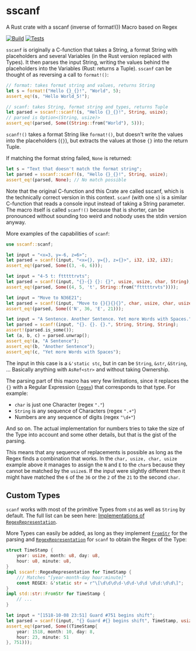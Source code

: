 # sscanf

A Rust crate with a sscanf (inverse of format!()) Macro based on Regex

[![Build](https://github.com/mich101mich/sscanf/actions/workflows/build.yml/badge.svg)](https://github.com/mich101mich/sscanf/actions/workflows/build.yml)
[![Tests](https://github.com/mich101mich/sscanf/actions/workflows/test.yml/badge.svg)](https://github.com/mich101mich/sscanf/actions/workflows/test.yml)

`sscanf` is originally a C-function that takes a String, a format String with placeholders and several
Variables (in the Rust version replaced with Types). It then parses the input String, writing
the values behind the placeholders into the Variables (Rust: returns a Tuple). `sscanf` can be
thought of as reversing a call to `format!()`:
```rust
// format: takes format string and values, returns String
let s = format!("Hello {}_{}!", "World", 5);
assert_eq!(s, "Hello World_5!");

// scanf: takes String, format string and types, returns Tuple
let parsed = sscanf::scanf!(s, "Hello {}_{}!", String, usize);
// parsed is Option<(String, usize)>
assert_eq!(parsed, Some((String::from("World"), 5)));
```
`scanf!()` takes a format String like `format!()`, but doesn't write
the values into the placeholders (`{}`), but extracts the values at those `{}` into the return Tuple.

If matching the format string failed, `None` is returned:
```rust
let s = "Text that doesn't match the format string";
let parsed = sscanf::scanf!(s, "Hello {}_{}!", String, usize);
assert_eq!(parsed, None); // No match possible
```

Note that the original C-function and this Crate are called sscanf, which is the technically
correct version in this context. `scanf` (with one `s`) is a similar C-function that reads a
console input instead of taking a String parameter. The macro itself is called `scanf!()` because
that is shorter, can be pronounced without sounding too weird and nobody uses the stdin version
anyway.

More examples of the capabilities of `scanf`:
```rust
use sscanf::scanf;

let input = "<x=3, y=-6, z=6>";
let parsed = scanf!(input, "<x={}, y={}, z={}>", i32, i32, i32);
assert_eq!(parsed, Some((3, -6, 6)));

let input = "4-5 t: ftttttrvts";
let parsed = scanf!(input, "{}-{} {}: {}", usize, usize, char, String);
assert_eq!(parsed, Some((4, 5, 't', String::from("ftttttrvts"))));

let input = "Move to N36E21";
let parsed = scanf!(input, "Move to {}{}{}{}", char, usize, char, usize);
assert_eq!(parsed, Some(('N', 36, 'E', 21)));

let input = "A Sentence. Another Sentence. Yet more Words with Spaces.";
let parsed = scanf!(input, "{}. {}. {}.", String, String, String);
assert!(parsed.is_some());
let (a, b, c) = parsed.unwrap();
assert_eq!(a, "A Sentence");
assert_eq!(b, "Another Sentence");
assert_eq!(c, "Yet more Words with Spaces");
```
The input in this case is a `&'static stc`, but in can be `String`, `&str`, `&String`, ... Basically
anything with `AsRef<str>` and without taking Ownership.

The parsing part of this macro has very few limitations, since it replaces the `{}` with a Regular
Expression ([`regex`](https://docs.rs/regex)) that corresponds to that type.
For example:
- `char` is just one Character (regex `"."`)
- `String` is any sequence of Characters (regex `".+"`)
- Numbers are any sequence of digits (regex `"\d+"`)

And so on. The actual implementation for numbers tries to take the size of the Type into
account and some other details, but that is the gist of the parsing.

This means that any sequence of replacements is possible as long as the Regex finds a
combination that works. In the `char, usize, char, usize` example above it manages to assign
the `N` and `E` to the `char`s because they cannot be matched by the `usize`s. If the input
were slightly different then it might have matched the `6` of the `36` or the `2` of the `21`
to the second `char`.

## Custom Types

`scanf` works with most of the primitive Types from `std` as well as `String` by default. The
full list can be seen here: [Implementations of `RegexRepresentation`](https://docs.rs/sscanf/^0/sscanf/trait.RegexRepresentation.html#foreign-impls).

More Types can easily be added, as long as they implement [`FromStr`](https://doc.rust-lang.org/std/str/trait.FromStr.html) for the parsing
and [`RegexRepresentation`](https://docs.rs/sscanf/^0/sscanf/trait.RegexRepresentation.html) for `scanf` to obtain the Regex of the Type:
```rust
struct TimeStamp {
    year: usize, month: u8, day: u8,
    hour: u8, minute: u8,
}
impl sscanf::RegexRepresentation for TimeStamp {
    /// Matches "[year-month-day hour:minute]"
    const REGEX: &'static str = r"\[\d\d\d\d-\d\d-\d\d \d\d:\d\d\]";
}
impl std::str::FromStr for TimeStamp {
    // ...
}

let input = "[1518-10-08 23:51] Guard #751 begins shift";
let parsed = scanf!(input, "{} Guard #{} begins shift", TimeStamp, usize);
assert_eq!(parsed, Some((TimeStamp{
    year: 1518, month: 10, day: 8,
    hour: 23, minute: 51
}, 751)));
```
